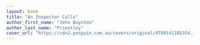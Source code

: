 ```yaml
---
layout: book
title: "An Inspector Calls"
author_first_name: "John Boynton"
author_last_name: "Priestley"
cover_url: "https://cdn2.penguin.com.au/covers/original/9780141185354.jpg"
---
```

